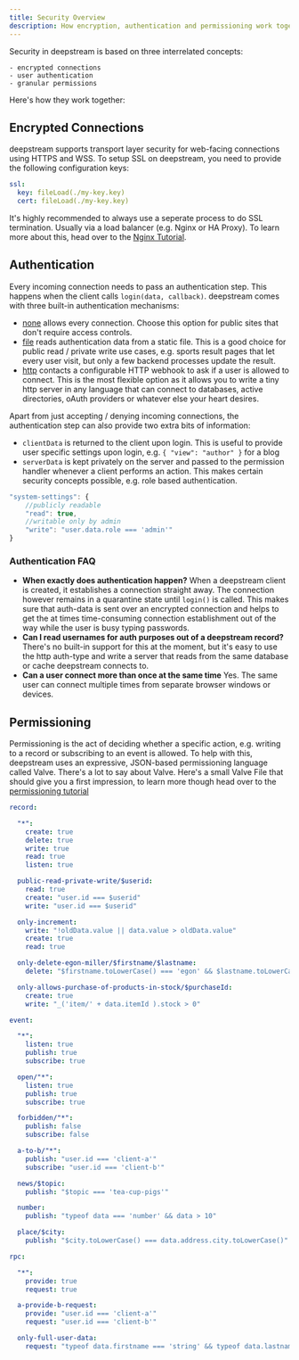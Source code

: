 ```yaml
---
title: Security Overview
description: How encryption, authentication and permissioning work together
---
```


Security in deepstream is based on three interrelated concepts:

    - encrypted connections
    - user authentication
    - granular permissions

Here's how they work together:

## Encrypted Connections
deepstream supports transport layer security for web-facing connections using HTTPS and WSS. To setup SSL on deepstream, you need to provide the following configuration keys:

```yaml
ssl:
  key: fileLoad(./my-key.key)
  cert: fileLoad(./my-key.key)
```

It's highly recommended to always use a seperate process to do SSL termination. Usually via a load balancer (e.g. Nginx or HA Proxy). To learn more about this, head over to the [Nginx Tutorial](/tutorials/devops/nginx/).

## Authentication
Every incoming connection needs to pass an authentication step. This happens when the client calls `login(data, callback)`.
deepstream comes with three built-in authentication mechanisms:

- [none](/tutorials/core/auth/none/) allows every connection. Choose this option for public sites that don't require access controls.
- [file](https://deepstream.io/tutorials/core/auth-file/) reads authentication data from a static file. This is a good choice for public read / private write use cases, e.g. sports result pages that let every user visit, but only a few backend processes update the result.
- [http](https://deepstream.io/tutorials/core/auth/http-webhook/) contacts a configurable HTTP webhook to ask if a user is allowed to connect. This is the most flexible option as it allows you to write a tiny http server in any language that can connect to databases, active directories, oAuth providers or whatever else your heart desires.

Apart from just accepting / denying incoming connections, the authentication step can also provide two extra bits of information:

- `clientData` is returned to the client upon login. This is useful to provide user specific settings upon login, e.g. `{ "view": "author" }` for a blog
-  `serverData` is kept privately on the server and passed to the permission handler whenever a client performs an action. This makes certain security concepts possible, e.g. role based authentication.

```javascript
"system-settings": {
    //publicly readable
    "read": true,
    //writable only by admin
    "write": "user.data.role === 'admin'"
}
```

### Authentication FAQ

- **When exactly does authentication happen?** When a deepstream client is created, it establishes a connection straight away. The connection however remains in a quarantine state until `login()` is called. This makes sure that auth-data is sent over an encrypted connection and helps to get the at times time-consuming connection establishment out of the way while the user is busy typing passwords.
- **Can I read usernames for auth purposes out of a deepstream record?**
There's no built-in support for this at the moment, but it's easy to use the http auth-type and write a server that reads from the same database or cache deepstream connects to.
- **Can a user connect more than once at the same time**
Yes. The same user can connect multiple times from separate browser windows or devices.

## Permissioning
Permissioning is the act of deciding whether a specific action, e.g. writing to a record or subscribing to an event is allowed.
To help with this, deepstream uses an expressive, JSON-based permissioning
language called Valve. There's a lot to say about Valve. Here's a small Valve
File that should give you a first impression, to learn more though head over to
the [permissioning tutorial](/tutorials/core/permission/valve-introduction/)

```yaml
record:

  "*":
    create: true
    delete: true
    write: true
    read: true
    listen: true

  public-read-private-write/$userid:
    read: true
    create: "user.id === $userid"
    write: "user.id === $userid"

  only-increment:
    write: "!oldData.value || data.value > oldData.value"
    create: true
    read: true

  only-delete-egon-miller/$firstname/$lastname:
    delete: "$firstname.toLowerCase() === 'egon' && $lastname.toLowerCase() === 'miller'"

  only-allows-purchase-of-products-in-stock/$purchaseId:
    create: true
    write: "_('item/' + data.itemId ).stock > 0"

event:

  "*":
    listen: true
    publish: true
    subscribe: true

  open/"*":
    listen: true
    publish: true
    subscribe: true

  forbidden/"*":
    publish: false
    subscribe: false

  a-to-b/"*":
    publish: "user.id === 'client-a'"
    subscribe: "user.id === 'client-b'"

  news/$topic:
    publish: "$topic === 'tea-cup-pigs'"

  number:
    publish: "typeof data === 'number' && data > 10"

  place/$city:
    publish: "$city.toLowerCase() === data.address.city.toLowerCase()"

rpc:

  "*":
    provide: true
    request: true

  a-provide-b-request:
    provide: "user.id === 'client-a'"
    request: "user.id === 'client-b'"

  only-full-user-data:
    request: "typeof data.firstname === 'string' && typeof data.lastname === 'string'"
```
